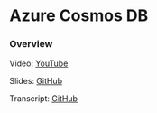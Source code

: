 # Azure Cosmos DB

### Overview

Video: [YouTube](https://youtu.be/WMKvBAPdhJQ)

Slides: [GitHub](https://github.com/adnanhashmi/learning/blob/main/synapse/01-Overview.pdf)

Transcript: [GitHub](https://github.com/adnanhashmi/learning/blob/main/synapse/01-Overview.md)
